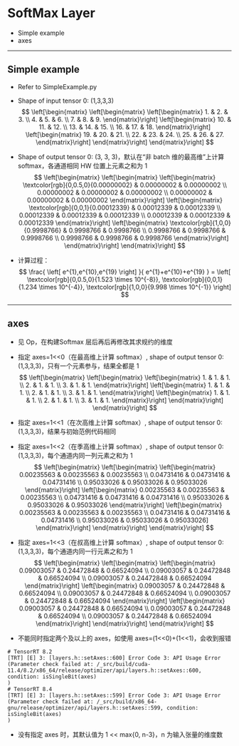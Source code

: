 # SoftMax Layer
+ Simple example
+ axes

---
## Simple example
+ Refer to SimpleExample.py

+ Shape of input tensor 0: (1,3,3,3)
$$
\left[\begin{matrix}
    \left[\begin{matrix}
        \left[\begin{matrix}
            1. & 2. & 3. \\
            4. & 5. & 6. \\
            7. & 8. & 9.
        \end{matrix}\right]
        \left[\begin{matrix}
            10. & 11. & 12. \\
            13. & 14. & 15. \\
            16. & 17. & 18.
        \end{matrix}\right]
        \left[\begin{matrix}
            19. & 20. & 21. \\
            22. & 23. & 24. \\
            25. & 26. & 27.
        \end{matrix}\right]
    \end{matrix}\right]
\end{matrix}\right]
$$

+ Shape of output tensor 0: (3, 3, 3)，默认在“非 batch 维的最高维”上计算 softmax，各通道相同 HW 位置上元素之和为 1
$$
\left[\begin{matrix}
    \left[\begin{matrix}
        \left[\begin{matrix}
            \textcolor[rgb]{0,0.5,0}{0.00000002} & 0.00000002 & 0.00000002 \\
            0.00000002 & 0.00000002 & 0.00000002 \\
            0.00000002 & 0.00000002 & 0.00000002
        \end{matrix}\right]
        \left[\begin{matrix}
            \textcolor[rgb]{0,0,1}{0.00012339} & 0.00012339 & 0.00012339 \\
            0.00012339 & 0.00012339 & 0.00012339 \\
            0.00012339 & 0.00012339 & 0.00012339
        \end{matrix}\right]
        \left[\begin{matrix}
            \textcolor[rgb]{1,0,0}{0.9998766} & 0.9998766 & 0.9998766 \\
            0.9998766 & 0.9998766 & 0.9998766 \\
            0.9998766 & 0.9998766 & 0.9998766
        \end{matrix}\right]
    \end{matrix}\right]
\end{matrix}\right]
$$

+ 计算过程：
$$
\frac{ \left[ e^{1},e^{10},e^{19} \right] }{ e^{1}+e^{10}+e^{19} }
=
\left[ \textcolor[rgb]{0,0.5,0}{1.523 \times 10^{-8}}, \textcolor[rgb]{0,0,1}{1.234 \times 10^{-4}}, \textcolor[rgb]{1,0,0}{9.998 \times 10^{-1}} \right]
$$

---

## axes
+ 见 Op，在构建Softmax 层后再后再修改其求规约的维度

+ 指定 axes=1<<0（在最高维上计算 softmax）, shape of output tensor 0: (1,3,3,3)，只有一个元素参与，结果全都是 1
$$
\left[\begin{matrix}
    \left[\begin{matrix}
        \left[\begin{matrix}
            1. & 1. & 1. \\
            2. & 1. & 1. \\
            3. & 1. & 1.
        \end{matrix}\right]
        \left[\begin{matrix}
            1. & 1. & 1. \\
            2. & 1. & 1. \\
            3. & 1. & 1.
        \end{matrix}\right]
        \left[\begin{matrix}
            1. & 1. & 1. \\
            2. & 1. & 1. \\
            3. & 1. & 1.
        \end{matrix}\right]
    \end{matrix}\right]
\end{matrix}\right]
$$

+ 指定 axes=1<<1（在次高维上计算 softmax）, shape of output tensor 0: (1,3,3,3)，结果与初始范例代码相同

+ 指定 axes=1<<2（在季高维上计算 softmax）, shape of output tensor 0: (1,3,3,3)，每个通道内同一列元素之和为 1
$$
\left[\begin{matrix}
    \left[\begin{matrix}
        \left[\begin{matrix}
            0.00235563 & 0.00235563 & 0.00235563 \\
            0.04731416 & 0.04731416 & 0.04731416 \\
            0.95033026 & 0.95033026 & 0.95033026
        \end{matrix}\right]
        \left[\begin{matrix}
            0.00235563 & 0.00235563 & 0.00235563 \\
            0.04731416 & 0.04731416 & 0.04731416 \\
            0.95033026 & 0.95033026 & 0.95033026
        \end{matrix}\right]
        \left[\begin{matrix}
            0.00235563 & 0.00235563 & 0.00235563 \\
            0.04731416 & 0.04731416 & 0.04731416 \\
            0.95033026 & 0.95033026 & 0.95033026]
        \end{matrix}\right]
    \end{matrix}\right]
\end{matrix}\right]
$$

+ 指定 axes=1<<3（在叔高维上计算 softmax）, shape of output tensor 0: (1,3,3,3)，每个通道内同一行元素之和为 1
$$
\left[\begin{matrix}
    \left[\begin{matrix}
        \left[\begin{matrix}
            0.09003057 & 0.24472848 & 0.66524094 \\
            0.09003057 & 0.24472848 & 0.66524094 \\
            0.09003057 & 0.24472848 & 0.66524094
        \end{matrix}\right]
        \left[\begin{matrix}
            0.09003057 & 0.24472848 & 0.66524094 \\
            0.09003057 & 0.24472848 & 0.66524094 \\
            0.09003057 & 0.24472848 & 0.66524094
        \end{matrix}\right]
        \left[\begin{matrix}
            0.09003057 & 0.24472848 & 0.66524094 \\
            0.09003057 & 0.24472848 & 0.66524094 \\
            0.09003057 & 0.24472848 & 0.66524094
        \end{matrix}\right]
    \end{matrix}\right]
\end{matrix}\right]
$$

+ 不能同时指定两个及以上的 axes，如使用 axes=(1<<0)+(1<<1)，会收到报错
```
# TensorRT 8.2
[TRT] [E] 3: [layers.h::setAxes::600] Error Code 3: API Usage Error (Parameter check failed at: /_src/build/cuda-11.4/8.2/x86_64/release/optimizer/api/layers.h::setAxes::600, condition: isSingleBit(axes)
)
# TensorRT 8.4
[TRT] [E] 3: [layers.h::setAxes::599] Error Code 3: API Usage Error (Parameter check failed at: /_src/build/x86_64-gnu/release/optimizer/api/layers.h::setAxes::599, condition: isSingleBit(axes)
)
```

+ 没有指定 axes 时，其默认值为 1 << max{0, n-3}，n 为输入张量的维度数
